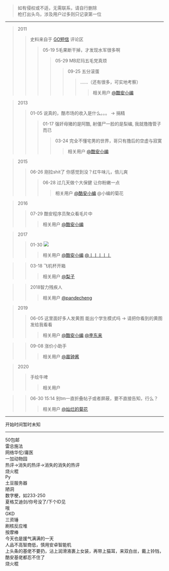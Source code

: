 > 如有侵权或不适，无需联系，请自行删除  
> 枪打出头鸟，涉及用户过多则只记录第一位
***

>2011
>> 史料来自于 [GO短信](http://www.coolapk.com/apk/com.jb.gosms "GO短信") 评论区
>>> 05-19 5毛果断干掉，才发现水军很多啊
>>>> 05-29 MB尼玛五毛党真烦
>>>>> 09-25 五分滚蛋
>>>>>> ......（还有很多，可实地考察）
>>>>>>> 相关用户 [@酷安小编](http://www.coolapk.com/u/12202)

> 2013
>> 01-05 说真的，酷市场的收入是什么。。。 -> 捐精  
>>> 01-17 强奸母猪的是阿酷, 射僵尸一脸的是梨编, 我就撸撸管子而已
>>>> 03-24 完全不懂宅男的世界，哥只有撸后的空虚与寂寞
>>>>> 相关用户 [@酷安小编](http://www.coolapk.com/u/12202)

> 2015
>> 06-26 刚拉shit了 你感觉到没？红牛味儿，倍儿爽
>>> 06-28 过几天做个大保健 让你粉嫩一点
>>>> 相关用户 [@酷安小编](http://www.coolapk.com/u/12202) @小编的菊花

> 2016
>> 07-29 酷安程序员聚众看毛片中
>>> 相关用户 [@酷安小编](http://www.coolapk.com/u/12202)

> 2017
>> 01-30 ![](https://user-images.githubusercontent.com/65519031/86871566-176d5c00-c10d-11ea-9b09-7c80a1fbfc35.PNG)
>>> 相关用户 [@酷安小编](http://www.coolapk.com/u/12202) [@丨丨丨丨丨](http://www.coolapk.com/u/453544)

>> 03-18 飞机杯开箱
>>> 相关用户 [@梨子](http://www.coolapk.com/u/97100)

>> 2018智力残疾人
>>> 相关用户 [@pandecheng](http://www.coolapk.com/u/531994)

> 2019
>> 06-05 这里面好多人发黄图 能出个学生模式吗 -> 请把你看到的黄图发给我看看
>>> 相关用户 [@酷安小编](http://www.coolapk.com/u/12202) [@李东来](http://www.coolapk.com/u/1410351)

>> 09-08 涨价小助手
>>> 相关用户 [@晨钟酱](http://www.coolapk.com/u/630380)

> 2020
>> 手绘牛啤
>>> 相关用户  

>> 06-30 15:14 别tm一直折叠帖子或者屏蔽，要不直接告知，行么？
>>> 相关用户 [@灿烂的菊花](http://www.coolapk.com/u/1240311)

***
开始时间暂时未知
***
50包邮  
雷总施法  
网络华佗/庸医  
一加动物园  
热评->消失的热评->消失的消失的热评  
烧火棍  
Py  
土豆服务器  
陋洞  
数字梗，如233-250  
夏格艾迪剑/你号没了/下个ID见  
哦  
GKD  
三资锤  
刷核反应堆  
按摩棒  
今天也是援气满满的一天  
人品不高智商低，慎用安卓智能机  
上头条的基佬不要扔，沾上润滑液裹上女装，再带上猫耳，来双白丝，戴上铃铛，酷安基佬都忍不住了  
烧火棍  